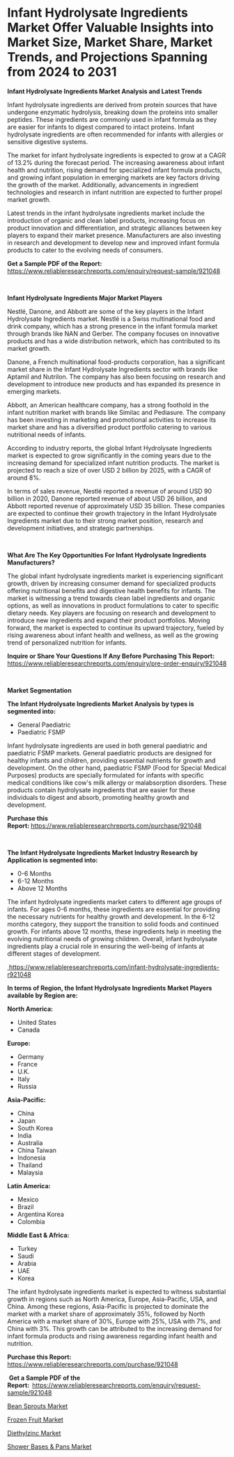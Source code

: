 <p><h1>Infant Hydrolysate Ingredients Market Offer Valuable Insights into Market Size, Market Share, Market Trends, and Projections Spanning from 2024 to 2031</h1></p><p><strong>Infant Hydrolysate Ingredients Market Analysis and Latest Trends</strong></p>
<p><p>Infant hydrolysate ingredients are derived from protein sources that have undergone enzymatic hydrolysis, breaking down the proteins into smaller peptides. These ingredients are commonly used in infant formula as they are easier for infants to digest compared to intact proteins. Infant hydrolysate ingredients are often recommended for infants with allergies or sensitive digestive systems.</p><p>The market for infant hydrolysate ingredients is expected to grow at a CAGR of 13.2% during the forecast period. The increasing awareness about infant health and nutrition, rising demand for specialized infant formula products, and growing infant population in emerging markets are key factors driving the growth of the market. Additionally, advancements in ingredient technologies and research in infant nutrition are expected to further propel market growth.</p><p>Latest trends in the infant hydrolysate ingredients market include the introduction of organic and clean label products, increasing focus on product innovation and differentiation, and strategic alliances between key players to expand their market presence. Manufacturers are also investing in research and development to develop new and improved infant formula products to cater to the evolving needs of consumers.</p></p>
<p><strong>Get a Sample PDF of the Report:&nbsp;</strong> <a href="https://www.reliableresearchreports.com/enquiry/request-sample/921048">https://www.reliableresearchreports.com/enquiry/request-sample/921048</a></p>
<p>&nbsp;</p>
<p><strong>Infant Hydrolysate Ingredients Major Market Players</strong></p>
<p><p>Nestlé, Danone, and Abbott are some of the key players in the Infant Hydrolysate Ingredients market. Nestlé is a Swiss multinational food and drink company, which has a strong presence in the infant formula market through brands like NAN and Gerber. The company focuses on innovative products and has a wide distribution network, which has contributed to its market growth.</p><p>Danone, a French multinational food-products corporation, has a significant market share in the Infant Hydrolysate Ingredients sector with brands like Aptamil and Nutrilon. The company has also been focusing on research and development to introduce new products and has expanded its presence in emerging markets.</p><p>Abbott, an American healthcare company, has a strong foothold in the infant nutrition market with brands like Similac and Pediasure. The company has been investing in marketing and promotional activities to increase its market share and has a diversified product portfolio catering to various nutritional needs of infants.</p><p>According to industry reports, the global Infant Hydrolysate Ingredients market is expected to grow significantly in the coming years due to the increasing demand for specialized infant nutrition products. The market is projected to reach a size of over USD 2 billion by 2025, with a CAGR of around 8%.</p><p>In terms of sales revenue, Nestlé reported a revenue of around USD 90 billion in 2020, Danone reported revenue of about USD 26 billion, and Abbott reported revenue of approximately USD 35 billion. These companies are expected to continue their growth trajectory in the Infant Hydrolysate Ingredients market due to their strong market position, research and development initiatives, and strategic partnerships.</p></p>
<p>&nbsp;</p>
<p><strong>What Are The Key Opportunities For Infant Hydrolysate Ingredients Manufacturers?</strong></p>
<p><p>The global infant hydrolysate ingredients market is experiencing significant growth, driven by increasing consumer demand for specialized products offering nutritional benefits and digestive health benefits for infants. The market is witnessing a trend towards clean label ingredients and organic options, as well as innovations in product formulations to cater to specific dietary needs. Key players are focusing on research and development to introduce new ingredients and expand their product portfolios. Moving forward, the market is expected to continue its upward trajectory, fueled by rising awareness about infant health and wellness, as well as the growing trend of personalized nutrition for infants.</p></p>
<p><strong>Inquire or Share Your Questions If Any Before Purchasing This Report:</strong> <a href="https://www.reliableresearchreports.com/enquiry/pre-order-enquiry/921048">https://www.reliableresearchreports.com/enquiry/pre-order-enquiry/921048</a></p>
<p>&nbsp;</p>
<p><strong>Market Segmentation</strong></p>
<p><strong>The Infant Hydrolysate Ingredients Market Analysis by types is segmented into:</strong></p>
<p><ul><li>General Paediatric</li><li>Paediatric FSMP</li></ul></p>
<p><p>Infant hydrolysate ingredients are used in both general paediatric and paediatric FSMP markets. General paediatric products are designed for healthy infants and children, providing essential nutrients for growth and development. On the other hand, paediatric FSMP (Food for Special Medical Purposes) products are specially formulated for infants with specific medical conditions like cow's milk allergy or malabsorption disorders. These products contain hydrolysate ingredients that are easier for these individuals to digest and absorb, promoting healthy growth and development.</p></p>
<p><strong>Purchase this Report:&nbsp;</strong><a href="https://www.reliableresearchreports.com/purchase/921048">https://www.reliableresearchreports.com/purchase/921048</a></p>
<p>&nbsp;</p>
<p><strong>The Infant Hydrolysate Ingredients Market Industry Research by Application is segmented into:</strong></p>
<p><ul><li>0-6 Months</li><li>6-12 Months</li><li>Above 12 Months</li></ul></p>
<p><p>The infant hydrolysate ingredients market caters to different age groups of infants. For ages 0-6 months, these ingredients are essential for providing the necessary nutrients for healthy growth and development. In the 6-12 months category, they support the transition to solid foods and continued growth. For infants above 12 months, these ingredients help in meeting the evolving nutritional needs of growing children. Overall, infant hydrolysate ingredients play a crucial role in ensuring the well-being of infants at different stages of development.</p></p>
<p><a href="https://www.reliableresearchreports.com/infant-hydrolysate-ingredients-r921048">&nbsp;https://www.reliableresearchreports.com/infant-hydrolysate-ingredients-r921048</a></p>
<p><strong>In terms of Region, the Infant Hydrolysate Ingredients Market Players available by Region are:</strong></p>
<p>
    <p> <strong> North America: </strong>
        <ul>
            <li>United States</li>
            <li>Canada</li>
        </ul>
        </p> 
    <p> <strong> Europe: </strong>
        <ul>
            <li>Germany</li>
            <li>France</li>
            <li>U.K.</li>
            <li>Italy</li>
            <li>Russia</li>
        </ul>
        </p> 
    <p> <strong> Asia-Pacific: </strong>
        <ul>
            <li>China</li>
            <li>Japan</li>
            <li>South Korea</li>
            <li>India</li>
            <li>Australia</li>
            <li>China Taiwan</li>
            <li>Indonesia</li>
            <li>Thailand</li>
            <li>Malaysia</li>
        </ul>
        </p> 
    <p> <strong> Latin America: </strong>
        <ul>
            <li>Mexico</li>
            <li>Brazil</li>
            <li>Argentina Korea</li>
            <li>Colombia</li>
        </ul>
        </p> 
    <p> <strong> Middle East & Africa: </strong>
        <ul>
            <li>Turkey</li>
            <li>Saudi</li>
            <li>Arabia</li>
            <li>UAE</li>
            <li>Korea</li>
        </ul>
    </p>
    </p>
<p><p>The infant hydrolysate ingredients market is expected to witness substantial growth in regions such as North America, Europe, Asia-Pacific, USA, and China. Among these regions, Asia-Pacific is projected to dominate the market with a market share of approximately 35%, followed by North America with a market share of 30%, Europe with 25%, USA with 7%, and China with 3%. This growth can be attributed to the increasing demand for infant formula products and rising awareness regarding infant health and nutrition.</p></p>
<p><strong>Purchase this Report: </strong><a href="https://www.reliableresearchreports.com/purchase/921048">https://www.reliableresearchreports.com/purchase/921048</a></p>
<p>&nbsp;<strong>Get a Sample PDF of the Report:&nbsp;&nbsp;</strong><a href="https://www.reliableresearchreports.com/enquiry/request-sample/921048">https://www.reliableresearchreports.com/enquiry/request-sample/921048</a></p>
<p><strong></strong></p>
<p><p><a href="https://github.com/juniordelafrance/Market-Research-Report-List-2/blob/main/bean-sprouts-market.md">Bean Sprouts Market</a></p><p><a href="https://github.com/jaidynmorantestelletmjzya/Market-Research-Report-List-2/blob/main/frozen-fruit-market.md">Frozen Fruit Market</a></p><p><a href="https://issuu.com/reportprime-2/docs/diethylzinc-market-size-2030.pptx">Diethylzinc Market</a></p><p><a href="https://issuu.com/reportprime-2/docs/shower-bases-pans-market-size-2030.pptx">Shower Bases & Pans Market</a></p></p>